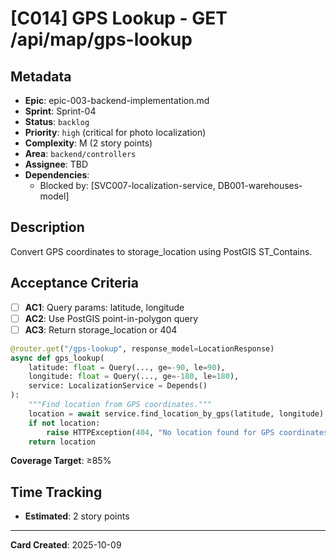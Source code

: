 # [C014] GPS Lookup - GET /api/map/gps-lookup

## Metadata
- **Epic**: epic-003-backend-implementation.md
- **Sprint**: Sprint-04
- **Status**: `backlog`
- **Priority**: `high` (critical for photo localization)
- **Complexity**: M (2 story points)
- **Area**: `backend/controllers`
- **Assignee**: TBD
- **Dependencies**:
  - Blocked by: [SVC007-localization-service, DB001-warehouses-model]

## Description

Convert GPS coordinates to storage_location using PostGIS ST_Contains.

## Acceptance Criteria

- [ ] **AC1**: Query params: latitude, longitude
- [ ] **AC2**: Use PostGIS point-in-polygon query
- [ ] **AC3**: Return storage_location or 404

```python
@router.get("/gps-lookup", response_model=LocationResponse)
async def gps_lookup(
    latitude: float = Query(..., ge=-90, le=90),
    longitude: float = Query(..., ge=-180, le=180),
    service: LocalizationService = Depends()
):
    """Find location from GPS coordinates."""
    location = await service.find_location_by_gps(latitude, longitude)
    if not location:
        raise HTTPException(404, "No location found for GPS coordinates")
    return location
```

**Coverage Target**: ≥85%

## Time Tracking
- **Estimated**: 2 story points

---

**Card Created**: 2025-10-09
